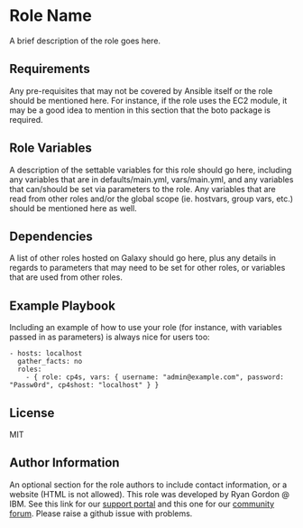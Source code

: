 Role Name
=========

A brief description of the role goes here.

Requirements
------------

Any pre-requisites that may not be covered by Ansible itself or the role should be mentioned here. For instance, if the role uses the EC2 module, it may be a good idea to mention in this section that the boto package is required.

Role Variables
--------------

A description of the settable variables for this role should go here, including any variables that are in defaults/main.yml, vars/main.yml, and any variables that can/should be set via parameters to the role. Any variables that are read from other roles and/or the global scope (ie. hostvars, group vars, etc.) should be mentioned here as well.

Dependencies
------------

A list of other roles hosted on Galaxy should go here, plus any details in regards to parameters that may need to be set for other roles, or variables that are used from other roles.

Example Playbook
----------------

Including an example of how to use your role (for instance, with variables passed in as parameters) is always nice for users too:

    - hosts: localhost
      gather_facts: no
      roles:
        - { role: cp4s, vars: { username: "admin@example.com", password: "Passw0rd", cp4shost: "localhost" } }

License
-------

MIT

Author Information
------------------

An optional section for the role authors to include contact information, or a website (HTML is not allowed).
This role was developed by Ryan Gordon @ IBM. See this link for our [support portal]() and this one for our [community forum](). Please raise a github issue with problems.
